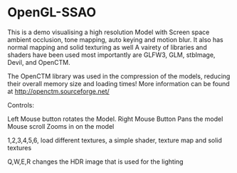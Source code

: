 # OpenGL-SSAO

This is a demo visualising a high resolution Model with Screen space ambient occlusion, tone mapping, auto keying and motion blur. It also has normal mapping and solid texturing as well
A vairety of libraries and shaders have been used most importantly are GLFW3, GLM, stbImage, Devil, and OpenCTM. 

The OpenCTM library was used in the compression of the models, reducing their overall memory size and loading times! More information can be found at http://openctm.sourceforge.net/

Controls:

Left Mouse button rotates the Model. 
Right Mouse Button Pans the model
Mouse scroll Zooms in on the model

1,2,3,4,5,6, load different textures, a simple shader, texture map and solid textures

Q,W,E,R changes the HDR image that is used for the lighting
